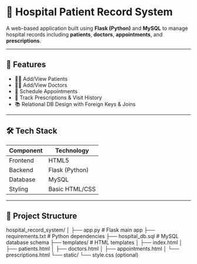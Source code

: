# 🏥 Hospital Patient Record System

A web-based application built using **Flask (Python)** and **MySQL** to manage hospital records including **patients**, **doctors**, **appointments**, and **prescriptions**.

---

## 📌 Features

- 🧑‍⚕️ Add/View Patients
- 👨‍⚕️ Add/View Doctors
- 📅 Schedule Appointments
- 💊 Track Prescriptions & Visit History
- 📚 Relational DB Design with Foreign Keys & Joins

---

## 🛠️ Tech Stack

| Component     | Technology         |
|---------------|--------------------|
| Frontend      | HTML5              |
| Backend       | Flask (Python)     |
| Database      | MySQL              |
| Styling       | Basic HTML/CSS     |

---

## 📁 Project Structure


hospital_record_system/
│
├── app.py # Flask main app
├── requirements.txt # Python dependencies
├── hospital_db.sql # MySQL database schema
├── templates/ # HTML templates
│ ├── index.html
│ ├── patients.html
│ ├── doctors.html
│ ├── appointments.html
│ └── prescriptions.html
└── static/
└── style.css (optional)

